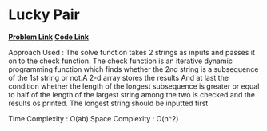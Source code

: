 # Lucky Pair
[**Problem Link**](https://github.com/dscnsec/DSC-NSEC-Algorithms/tree/master/7.%20Dynamic%20Programming/lucky_pairs)
[**Code Link**](hhttps://github.com/dscnsec/DSC-NSEC-Algorithms/blob/master/7.%20Dynamic%20Programming/lucky_pairs/lucky_pairs_sayantan.cpp)



Approach Used :
The solve function takes 2 strings as inputs and passes it on to the check function.
The check function is an iterative dynamic programming function which finds whether
the 2nd string is a subsequence of the 1st string or not.A 2-d array stores the results
And at last the condition whether the length of the longest subsequence is greater or equal
to half of the length of the largest string among the two is checked and the results os printed.
The longest string should be inputted first

Time Complexity : O(ab)
Space Complexity : O(n^2)